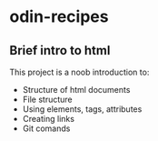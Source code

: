 # odin-recipes
## Brief intro to html
This project is a noob introduction to:
- Structure of html documents
- File structure
- Using elements, tags, attributes
- Creating links
- Git comands
